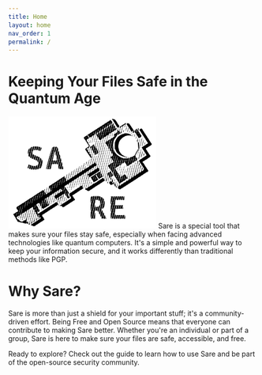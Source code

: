 ```yaml
---
title: Home
layout: home
nav_order: 1
permalink: /
---
```


# Keeping Your Files Safe in the Quantum Age

<p align="left">
  <img src="images/sare-logo.svg" alt="Sare Logo" width="300">
Sare is a special tool that makes sure your files stay safe, especially when facing advanced technologies like quantum computers. It's a simple and powerful way to keep your information secure, and it works differently than traditional methods like PGP.
</p>

# Why Sare?

Sare is more than just a shield for your important stuff; it's a community-driven effort. Being Free and Open Source means that everyone can contribute to making Sare better. Whether you're an individual or part of a group, Sare is here to make sure your files are safe, accessible, and free.

Ready to explore? Check out the guide to learn how to use Sare and be part of the open-source security community.
